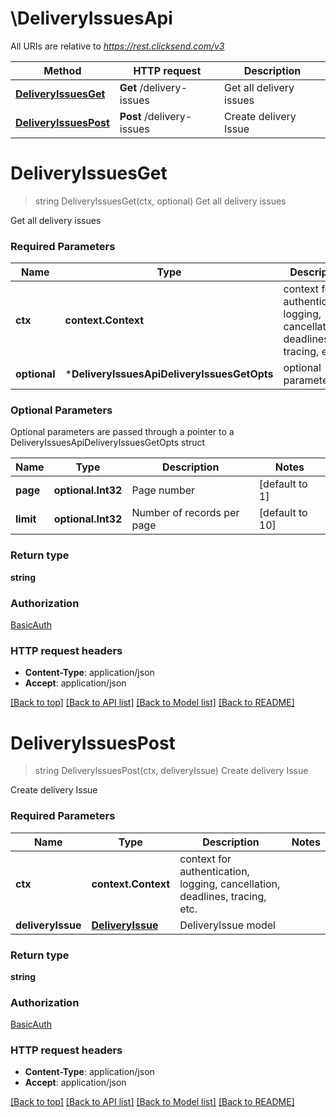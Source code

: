 # \DeliveryIssuesApi

All URIs are relative to *https://rest.clicksend.com/v3*

Method | HTTP request | Description
------------- | ------------- | -------------
[**DeliveryIssuesGet**](DeliveryIssuesApi.md#DeliveryIssuesGet) | **Get** /delivery-issues | Get all delivery issues
[**DeliveryIssuesPost**](DeliveryIssuesApi.md#DeliveryIssuesPost) | **Post** /delivery-issues | Create delivery Issue


# **DeliveryIssuesGet**
> string DeliveryIssuesGet(ctx, optional)
Get all delivery issues

Get all delivery issues

### Required Parameters

Name | Type | Description  | Notes
------------- | ------------- | ------------- | -------------
 **ctx** | **context.Context** | context for authentication, logging, cancellation, deadlines, tracing, etc.
 **optional** | ***DeliveryIssuesApiDeliveryIssuesGetOpts** | optional parameters | nil if no parameters

### Optional Parameters
Optional parameters are passed through a pointer to a DeliveryIssuesApiDeliveryIssuesGetOpts struct

Name | Type | Description  | Notes
------------- | ------------- | ------------- | -------------
 **page** | **optional.Int32**| Page number | [default to 1]
 **limit** | **optional.Int32**| Number of records per page | [default to 10]

### Return type

**string**

### Authorization

[BasicAuth](../README.md#BasicAuth)

### HTTP request headers

 - **Content-Type**: application/json
 - **Accept**: application/json

[[Back to top]](#) [[Back to API list]](../README.md#documentation-for-api-endpoints) [[Back to Model list]](../README.md#documentation-for-models) [[Back to README]](../README.md)

# **DeliveryIssuesPost**
> string DeliveryIssuesPost(ctx, deliveryIssue)
Create delivery Issue

Create delivery Issue

### Required Parameters

Name | Type | Description  | Notes
------------- | ------------- | ------------- | -------------
 **ctx** | **context.Context** | context for authentication, logging, cancellation, deadlines, tracing, etc.
  **deliveryIssue** | [**DeliveryIssue**](DeliveryIssue.md)| DeliveryIssue model | 

### Return type

**string**

### Authorization

[BasicAuth](../README.md#BasicAuth)

### HTTP request headers

 - **Content-Type**: application/json
 - **Accept**: application/json

[[Back to top]](#) [[Back to API list]](../README.md#documentation-for-api-endpoints) [[Back to Model list]](../README.md#documentation-for-models) [[Back to README]](../README.md)

